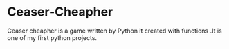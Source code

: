 # Ceaser-Cheapher
Ceaser cheapher is a game written by Python it created with functions .It is one of my first python projects.
